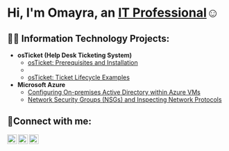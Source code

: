 <h1>Hi, I'm Omayra, an <a href="https://linkedin.com/in/omayra">IT Professional</a>☺</h1>

<h2>👨‍💻 Information Technology Projects:</h2>

- <b>osTicket (Help Desk Ticketing System)</b>
  - [osTicket: Prerequisites and Installation](https://github.com/omayrakil/osticket-prereqs)
  -
  - [osTicket: Ticket Lifecycle Examples](https://github.com/omayrakil/ticket-lifecycle)
- <b>Microsoft Azure</b>
  - [Configuring On-premises Active Directory within Azure VMs](https://github.com/omayrakil/configure-ad)
  - [Network Security Groups (NSGs) and Inspecting Network Protocols](https://github.com/omayrakil/azure-network-protocols)
  
  
<h2>🤳Connect with me:</h2>

[<img align="left" alt="omayra | Twitter" width="22px" src="https://cdn.jsdelivr.net/npm/simple-icons@v3/icons/twitter.svg" />][twitter]
[<img align="left" alt="omayra | LinkedIn" width="22px" src="https://cdn.jsdelivr.net/npm/simple-icons@v3/icons/linkedin.svg" />][linkedin]
[<img align="left" alt="omayra | Instagram" width="22px" src="https://cdn.jsdelivr.net/npm/simple-icons@v3/icons/instagram.svg" />][instagram]

[twitter]: https://twitter.com/omayra
[instagram]: https://www.instagram.com/omayra
[linkedin]: https://linkedin.com/in/omayra
